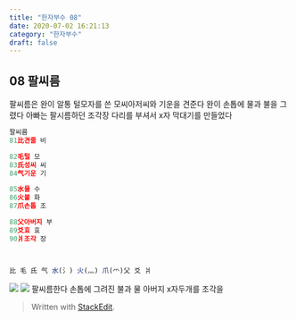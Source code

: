 ```yaml
---
title: "한자부수 08"
date: 2020-07-02 16:21:13
category: "한자부수"
draft: false
---
```

## 08 팔씨름

팔씨름은 완이 알통
털모자를 쓴 모씨아저씨와 기운을 견준다
완이 손톱에 물과 불을 그렸다
아빠는 팔시름하던 조각장 다리를 부셔서  x자 막대기를 만들었다
```js
팔씨름
81比견줄 비

82毛털 모
83氏성씨 씨
84气기운 기

85水물 수
86火불 화
87爪손톱 조

88父아버지 부
89爻효 효
90爿조각 장



比 毛 氏 气 水(氵) 火(灬) 爪(爫)父 爻 爿
```
![](https://i.ibb.co/HG896Z8/image.png)
![](https://i.ibb.co/0Vzb4LQ/2020-06-26-11-19-45.png)
팔씨름한다
손톱에 그려진 불과 물
아버지 x자두개를  조각을 
> Written with [StackEdit](https://stackedit.io/).
<!--stackedit_data:
eyJoaXN0b3J5IjpbLTEzMjMwMTI2NDIsLTE5NTEwNzg3MjksMT
AyMzQxOTM1MSwxNTY0MzMzMTQyLC0xODYwNDA2ODA4LDE2OTE1
MjUyNTQsLTI5NTk1MTQ0LDg0NzczMzg0OCwtMTU3MTcxMzg3Ni
wxNjU2NDIzNjcyLC02MDkzOTkwNzBdfQ==
-->